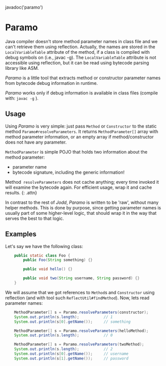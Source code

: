 <js>javadoc('paramo')</js>

# Paramo

Java compiler doesn't store method parameter names in class file and we
can't retrieve them using reflection. Actually, the names are stored in
the `LocalVariableTable` attribute of the method, if a class is compiled
with debug symbols on (i.e., javac -g). The `LocalVariableTable`
attribute is not accessible using reflection, but it can be read using
bytecode parsing library like ASM.

*Paramo* is a little tool that extracts method or constructor parameter
names from bytecode debug information in runtime.

*Paramo* works only if debug information is available in class files
(compile with: `javac -g` ).

## Usage

Using *Paramo* is very simple: just pass `Method` or `Constructor` to
the static method `Paramo#resolveParameters`. It returns
`MethodParameter[]` array with method parameter information, or an empty
array if method/constructor does not have any parameter.

`MethodParameter` is simple POJO that holds two information about the
method parameter:

* parameter name
* bytecode signature, including the generic information!

Method` resolveParameters` does not cache anything; every time invoked
it will examine the bytecode again. For efficient usage, wrap it and
cache results.
{: .attn}

In contrast to the rest of *Jodd*, *Paramo* is written to be 'raw',
without many helper methods. This is done by purpose, since getting
parameter names is usually part of some higher-level logic, that should
wrap it in the way that serves the best to that logic.

## Examples

Let's say we have the following class:

~~~~~ java
	public static class Foo {
		public Foo(String something) {}

		public void hello() {}

		public void two(String username, String password) {}
	}
~~~~~

We will assume that we got references to `Method`s and `Constructor`
using reflection (and with tool such `ReflectUtil#findMethod`). Now,
lets read parameter names:

~~~~~ java
    MethodParameter[] s = Paramo.resolveParameters(constructor);
    System.out.println(s.length);           // 1
    System.out.println(s[0].getName());     // something
~~~~~

~~~~~ java
    MethodParameter[] s = Paramo.resolveParameters(helloMethod);
    System.out.println(s.length);           // 0
~~~~~

~~~~~ java
    MethodParameter[] s = Paramo.resolveParameters(twoMethod);
    System.out.println(s.length);           // 2
    System.out.println(s[0].getName());     // username
    System.out.println(s[1].getName());     // password
~~~~~
